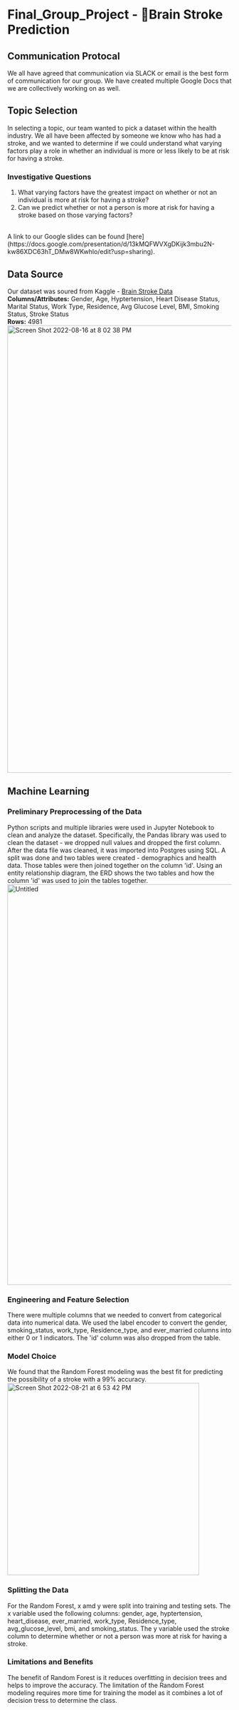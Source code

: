 # Final_Group_Project - :brain:Brain Stroke Prediction
## Communication Protocal
We all have agreed that communication via SLACK or email is the best form of communication for our group.  We have created multiple Google Docs that we are collectively working on as well.
## Topic Selection
In selecting a topic, our team wanted to pick a dataset within the health industry.  We all have been affected by someone we know who has had a stroke, and we wanted to determine if we could understand what varying factors play a role in whether an individual is more or less likely to be at risk for having a stroke.
### Investigative Questions
1. What varying factors have the greatest impact on whether or not an individual is more at risk for having a stroke?
2. Can we predict whether or not a person is more at risk for having a stroke based on those varying factors?
<br>
A link to our Google slides can be found [here](https://docs.google.com/presentation/d/13kMQFWVXgDKijk3mbu2N-kw86XDC63hT_DMw8WKwhlo/edit?usp=sharing).

## Data Source
Our dataset was soured from Kaggle - [Brain Stroke Data](https://github.com/AimeeJLewis/Final_Group_Project/blob/main/Brain_Stroke_Data/full_data.csv)<br>
<b>Columns/Attributes:</b> Gender, Age, Hyptertension, Heart Disease Status, Marital Status, Work Type, Residence, Avg Glucose Level, BMI, Smoking Status, Stroke Status<br>
<b>Rows:</b> 4981 
<img width="1003" alt="Screen Shot 2022-08-16 at 8 02 38 PM" src="https://user-images.githubusercontent.com/101950175/185025512-56dae90f-ca07-4f3d-94fa-a8a9725e2ff6.png">
## Machine Learning
### Preliminary Preprocessing of the Data
Python scripts and multiple libraries were used in Jupyter Notebook to clean and analyze the dataset. Specifically, the Pandas library was used to clean the dataset - we dropped null values and dropped the first column.  After the data file was cleaned, it was imported into Postgres using SQL.  A split was done and two tables were created - demographics and health data. Those tables were then joined together on the column 'id'. Using an entity relationship diagram, the ERD shows the two tables and how the column 'id' was used to join the tables together.
<img width="898" alt="Untitled" src="https://user-images.githubusercontent.com/101950175/185820604-df26c0bd-d3bd-4d2c-b6c8-b99c1c4a8772.png">
### Engineering and Feature Selection
There were multiple columns that we needed to convert from categorical data into numerical data.  We used the label encoder to convert the gender, smoking_status, work_type, Residence_type, and ever_married columns into either 0 or 1 indicators. The 'id' column was also dropped from the table.  
### Model Choice
We found that the Random Forest modeling was the best fit for predicting the possibility of a stroke with a 99% accuracy. 
<img width="431" alt="Screen Shot 2022-08-21 at 6 53 42 PM" src="https://user-images.githubusercontent.com/101950175/185823687-dc3e7d88-c7c0-426f-ab55-818cc1a768ba.png">
### Splitting the Data
For the Random Forest, x amd y were split into training and testing sets.  The x variable used the following columns: gender, age, hyptertension, heart_disease, ever_married, work_type, Residence_type, avg_glucose_level, bmi, and smoking_status. The y variable used the stroke column to determine whether or not a person was more at risk for having a stroke.
### Limitations and Benefits
The benefit of Random Forest is it reduces overfitting in decision trees and helps to improve the accuracy. The limitation of the Random Forest modeling requires more time for training the model as it combines a lot of decision tress to determine the class.  
